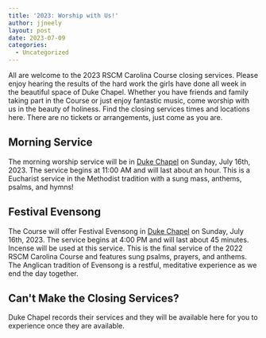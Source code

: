 ```yaml
---
title: '2023: Worship with Us!'
author: jjneely
layout: post
date: 2023-07-09
categories:
  - Uncategorized
---
```


All are welcome to the 2023 RSCM Carolina Course closing services.  Please
enjoy hearing the results of the hard work the girls have done all week in the
beautiful space of Duke Chapel.
Whether you have friends and family taking part in the Course or just enjoy
fantastic music, come worship with us in the beauty of holiness.  Find the
closing services times and locations here.  There are no tickets or
arrangements, just come as you are.

<!--more-->

## Morning Service

The morning worship service will be in [Duke Chapel][1] on Sunday, July 16th, 2023.
The service begins at 11:00 AM and will last about an hour.  This is a
Eucharist service in the Methodist tradition with a sung mass, anthems,
psalms, and hymns!

## Festival Evensong

The Course will offer Festival Evensong in [Duke Chapel][1] on Sunday, July 16th,
2023.  The service begins at 4:00 PM and will last about 45 minutes.
Incense will be used at this service.  This is the final service of the 2022
RSCM Carolina Course and features sung psalms, prayers, and anthems.  The
Anglican tradition of Evensong is a restful, meditative experience as we end
the day together.

## Can't Make the Closing Services?

Duke Chapel records their services and they will be available here for you to
experience once they are available.

[1]: https://chapel.duke.edu/
